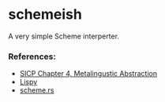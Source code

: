 # schemeish #

A very simple Scheme interperter.

### References: ###

* [SICP Chapter 4, Metalingustic Abstraction](https://web.mit.edu/6.001/6.037/sicp.pdf)
* [Lispy](http://norvig.com/lispy.html)
* [scheme.rs](https://github.com/isamert/scheme.rs)

